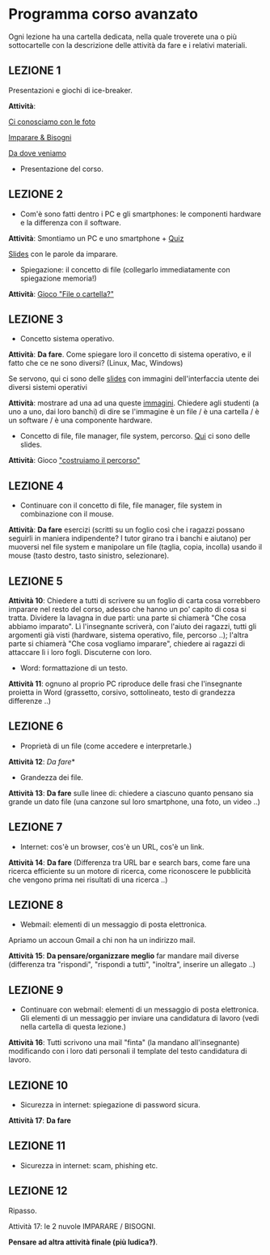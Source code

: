 # Programma corso avanzato

Ogni lezione ha una cartella dedicata, nella quale troverete una o più sottocartelle con la descrizione delle attività da fare e i relativi materiali.

## LEZIONE 1
Presentazioni e giochi di ice-breaker.

**Attività**: 

[Ci conosciamo con le foto](lez1/attività-lez1.md)

[Imparare & Bisogni](lez1/attività-lez1.md)

[Da dove veniamo](lez1/attività-lez1.md)

* Presentazione del corso. 

## LEZIONE 2

* Com'è sono fatti dentro i PC e gli smartphones: le componenti hardware e la differenza con il software.

**Attività**: Smontiamo un PC e uno smartphone + [Quiz](lez2/quiz-hardware-lez2.md)

[Slides]((lez2/hardware-and-software.pdf)) con le parole da imparare.

* Spiegazione: il concetto di file (collegarlo immediatamente con spiegazione memoria!) 

**Attività**: [Gioco "File o cartella?"](lez2/file-vs-cartelle)


## LEZIONE 3

* Concetto sistema operativo.

**Attività**: **Da fare**. Come spiegare loro il concetto di sistema operativo, e il fatto che ce ne sono diversi? (Linux, Mac, Windows)

Se servono, qui ci sono delle [slides]((lez3/interfaccia-utente-sistema-operativo.pdf)) con immagini dell'interfaccia utente dei diversi sistemi operativi

**Attività**: mostrare ad una ad una queste [immagini](lez3/quiz-lez3.pptx). Chiedere agli studenti (a uno a uno, dai loro banchi) di dire se l'immagine è un file / è una cartella / è un software / è una componente hardware.

* Concetto di file, file manager, file system, percorso. [Qui](lez3/spiegazione-path.pptx) ci sono delle slides.

**Attività**: Gioco ["costruiamo il percorso"](lez3/costruisci-il-percorso)


## LEZIONE 4

* Continuare con il concetto di file, file manager, file system in combinazione con il mouse.

**Attività**: **Da fare** esercizi (scritti su un foglio così che i ragazzi possano seguirli in maniera indipendente? I tutor girano tra i banchi e aiutano) per muoversi nel file system e manipolare un file (taglia, copia, incolla) usando il mouse (tasto destro, tasto sinistro, selezionare).


## LEZIONE 5
**Attività 10**: Chiedere a tutti di scrivere su un foglio di carta cosa vorrebbero imparare nel resto del corso, adesso che hanno un po' capito di cosa si tratta. Dividere la lavagna in due parti: una parte si chiamerà "Che cosa abbiamo imparato". Lì l'insegnante scriverà, con l'aiuto dei ragazzi, tutti gli argomenti già visti (hardware, sistema operativo, file, percorso ..); l'altra parte si chiamerà "Che cosa vogliamo imparare", chiedere ai ragazzi di attaccare lì i loro fogli. Discuterne con loro.

* Word: formattazione di un testo.

**Attività 11**: ognuno al proprio PC riproduce delle frasi che l'insegnante proietta in Word (grassetto, corsivo, sottolineato, testo di grandezza differenze ..)

## LEZIONE 6
* Proprietà di un file (come accedere e interpretarle.)

**Attività 12**: *Da fare**

* Grandezza dei file.

**Attività 13**: **Da fare** sulle linee di: chiedere a ciascuno quanto pensano sia grande un dato file (una canzone sul loro smartphone, una foto, un video ..)

## LEZIONE 7
* Internet: cos'è un browser, cos'è un URL, cos'è un link.

**Attività 14**: **Da fare** (Differenza tra URL bar e search bars, come fare una ricerca efficiente su un motore di ricerca, come riconoscere le pubblicità che vengono prima nei risultati di una ricerca ..)

## LEZIONE 8
* Webmail: elementi di un messaggio di posta elettronica. 

Apriamo un accoun Gmail a chi non ha un indirizzo mail.

**Attività 15**: **Da pensare/organizzare meglio** far mandare mail diverse (differenza tra "rispondi", "rispondi a tutti", "inoltra", inserire un allegato ..)

## LEZIONE 9
* Continuare con webmail: elementi di un messaggio di posta elettronica. Gli elementi di un messaggio per inviare una candidatura di lavoro (vedi nella cartella di questa lezione.)

**Attività 16**: Tutti scrivono una mail "finta" (la mandano all'insegnante) modificando con i loro dati personali il template del testo candidatura di lavoro.

## LEZIONE 10
* Sicurezza in internet: spiegazione di password sicura.

**Attività 17**: **Da fare**

## LEZIONE 11
* Sicurezza in internet: scam, phishing etc. 

## LEZIONE 12
Ripasso. 

Attività 17: le 2 nuvole IMPARARE / BISOGNI.

**Pensare ad altra attività finale (più ludica?)**.
